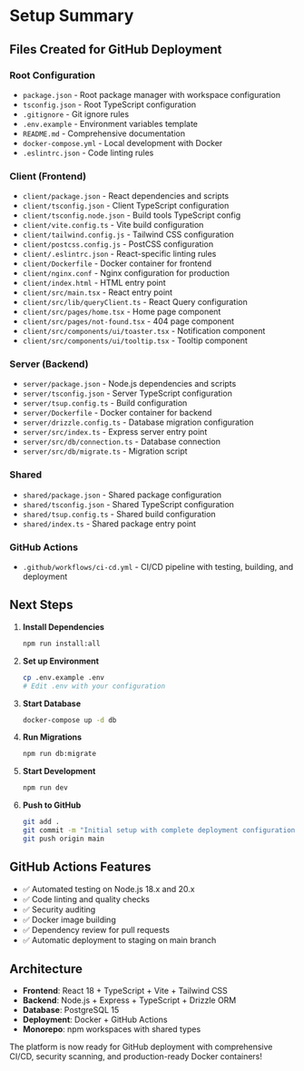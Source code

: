 # Setup Summary

## Files Created for GitHub Deployment

### Root Configuration
- `package.json` - Root package manager with workspace configuration
- `tsconfig.json` - Root TypeScript configuration
- `.gitignore` - Git ignore rules
- `.env.example` - Environment variables template
- `README.md` - Comprehensive documentation
- `docker-compose.yml` - Local development with Docker
- `.eslintrc.json` - Code linting rules

### Client (Frontend)
- `client/package.json` - React dependencies and scripts
- `client/tsconfig.json` - Client TypeScript configuration
- `client/tsconfig.node.json` - Build tools TypeScript config
- `client/vite.config.ts` - Vite build configuration
- `client/tailwind.config.js` - Tailwind CSS configuration
- `client/postcss.config.js` - PostCSS configuration
- `client/.eslintrc.json` - React-specific linting rules
- `client/Dockerfile` - Docker container for frontend
- `client/nginx.conf` - Nginx configuration for production
- `client/index.html` - HTML entry point
- `client/src/main.tsx` - React entry point
- `client/src/lib/queryClient.ts` - React Query configuration
- `client/src/pages/home.tsx` - Home page component
- `client/src/pages/not-found.tsx` - 404 page component
- `client/src/components/ui/toaster.tsx` - Notification component
- `client/src/components/ui/tooltip.tsx` - Tooltip component

### Server (Backend)
- `server/package.json` - Node.js dependencies and scripts
- `server/tsconfig.json` - Server TypeScript configuration
- `server/tsup.config.ts` - Build configuration
- `server/Dockerfile` - Docker container for backend
- `server/drizzle.config.ts` - Database migration configuration
- `server/src/index.ts` - Express server entry point
- `server/src/db/connection.ts` - Database connection
- `server/src/db/migrate.ts` - Migration script

### Shared
- `shared/package.json` - Shared package configuration
- `shared/tsconfig.json` - Shared TypeScript configuration
- `shared/tsup.config.ts` - Shared build configuration
- `shared/index.ts` - Shared package entry point

### GitHub Actions
- `.github/workflows/ci-cd.yml` - CI/CD pipeline with testing, building, and deployment

## Next Steps

1. **Install Dependencies**
   ```bash
   npm run install:all
   ```

2. **Set up Environment**
   ```bash
   cp .env.example .env
   # Edit .env with your configuration
   ```

3. **Start Database**
   ```bash
   docker-compose up -d db
   ```

4. **Run Migrations**
   ```bash
   npm run db:migrate
   ```

5. **Start Development**
   ```bash
   npm run dev
   ```

6. **Push to GitHub**
   ```bash
   git add .
   git commit -m "Initial setup with complete deployment configuration"
   git push origin main
   ```

## GitHub Actions Features

- ✅ Automated testing on Node.js 18.x and 20.x
- ✅ Code linting and quality checks
- ✅ Security auditing
- ✅ Docker image building
- ✅ Dependency review for pull requests
- ✅ Automatic deployment to staging on main branch

## Architecture

- **Frontend**: React 18 + TypeScript + Vite + Tailwind CSS
- **Backend**: Node.js + Express + TypeScript + Drizzle ORM
- **Database**: PostgreSQL 15
- **Deployment**: Docker + GitHub Actions
- **Monorepo**: npm workspaces with shared types

The platform is now ready for GitHub deployment with comprehensive CI/CD, security scanning, and production-ready Docker containers!